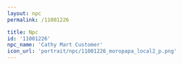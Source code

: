 ```yaml
---
layout: npc
permalink: /11001226

title: Npc
id: '11001226'
npc_name: 'Cathy Mart Customer'
icon_url: 'portrait/npc/11001226_moropapa_local2_p.png'
---
```

